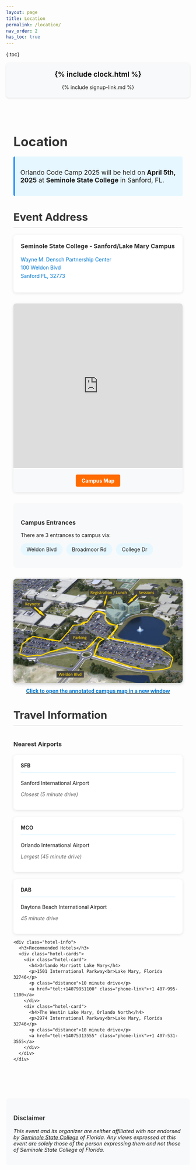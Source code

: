 ```yaml
---
layout: page
title: Location
permalink: /location/
nav_order: 2
has_toc: true
---
```


<style>
  .location-container {
    max-width: 1000px;
    margin: 0 auto;
    padding: 20px;
  }

  .event-banner {
    background-color: #f8f9fa;
    border-radius: 8px;
    padding: 20px;
    margin-bottom: 30px;
    text-align: center;
    box-shadow: 0 2px 4px rgba(0,0,0,0.1);
  }

  .countdown-container {
    font-size: 1.2rem;
    font-weight: bold;
    margin-bottom: 15px;
  }

  .cta-button {
    margin-top: 15px;
  }

  .cta-button a {
    display: inline-block;
    background-color: #ff6b00;
    color: white;
    padding: 12px 24px;
    border-radius: 4px;
    text-decoration: none;
    font-weight: bold;
    transition: background-color 0.3s;
  }

  .cta-button a:hover {
    background-color: #e55d00;
  }

  .event-highlight {
    background-color: #e6f7ff;
    border-left: 4px solid #1890ff;
    padding: 15px;
    border-radius: 4px;
    margin: 20px 0;
    font-size: 1.1rem;
  }

  .address-card {
    background-color: white;
    border-radius: 8px;
    padding: 20px;
    margin: 20px 0;
    box-shadow: 0 2px 8px rgba(0,0,0,0.1);
  }

  .address-card h3 {
    margin-top: 0;
    color: #333;
  }

  .location-link {
    color: #0078d4;
    text-decoration: none;
    display: inline-block;
    line-height: 1.6;
  }

  .location-link:hover {
    text-decoration: underline;
  }

  .map-container {
    margin: 30px 0;
    border-radius: 8px;
    overflow: hidden;
    box-shadow: 0 2px 8px rgba(0,0,0,0.1);
  }

  .map-links {
    background-color: #f8f9fa;
    padding: 15px;
    text-align: center;
  }

  .button {
    display: inline-block;
    background-color: #ff6b00;
    color: white;
    padding: 8px 16px;
    border-radius: 4px;
    text-decoration: none;
    font-weight: bold;
    transition: background-color 0.3s;
  }

  .button:hover {
    background-color: #e55d00;
  }

  .campus-info {
    background-color: #f8f9fa;
    padding: 20px;
    border-radius: 8px;
    margin: 20px 0;
  }

  .entrance-list {
    list-style-type: none;
    padding: 0;
    display: flex;
    flex-wrap: wrap;
    gap: 10px;
  }

  .entrance-list li {
    background-color: #e6f7ff;
    padding: 8px 16px;
    border-radius: 20px;
    display: inline-block;
  }

  .campus-map-container {
    text-align: center;
    margin: 30px 0;
  }

  .campus-map-link {
    display: inline-block;
    position: relative;
    transition: transform 0.3s;
  }

  .campus-map-link:hover {
    transform: scale(1.02);
  }

  .campus-map-thumbnail {
    max-width: 100%;
    border-radius: 8px;
    box-shadow: 0 3px 10px rgba(0,0,0,0.2);
  }

  .map-caption {
    display: block;
    margin-top: 10px;
    color: #0078d4;
    font-weight: bold;
  }

  .travel-section {
    margin: 40px 0;
  }

  .airport-cards, .hotel-cards {
    display: grid;
    grid-template-columns: repeat(auto-fit, minmax(280px, 1fr));
    gap: 20px;
    margin-top: 20px;
  }

  .airport-card, .hotel-card {
    background-color: white;
    border-radius: 8px;
    padding: 20px;
    box-shadow: 0 2px 8px rgba(0,0,0,0.1);
  }

  .airport-card h4, .hotel-card h4 {
    margin-top: 0;
    color: #333;
    border-bottom: 2px solid #e6f7ff;
    padding-bottom: 10px;
  }

  .distance {
    color: #666;
    font-style: italic;
  }

  .phone-link {
    display: inline-block;
    margin-top: 8px;
    color: #0078d4;
    text-decoration: none;
  }

  .phone-link:hover {
    text-decoration: underline;
  }

  .disclaimer-section {
    margin-top: 40px;
    padding: 20px;
    background-color: #f8f9fa;
    border-radius: 8px;
    font-size: 0.9rem;
  }

  h1, h2, h3 {
    color: #333;
  }

  h1 {
    font-size: 2.2rem;
    margin-bottom: 20px;
  }

  h2 {
    font-size: 1.8rem;
    margin: 40px 0 20px;
    padding-bottom: 10px;
    border-bottom: 2px solid #eaeaea;
  }

  /* Responsive adjustments */
  @media (max-width: 768px) {
    .airport-cards, .hotel-cards {
      grid-template-columns: 1fr;
    }
  }
</style>

{:toc}

<div class="event-banner">
  <div id="countdown-clock" class="countdown-container">{% include clock.html %}</div>
  <div class="cta-button">{% include signup-link.md %}</div>
</div>

<div class="location-container">
  <h1>Location</h1>
  
  <div class="event-highlight">
    <p>Orlando Code Camp 2025 will be held on <strong>April 5th, 2025</strong> at <strong>Seminole State College</strong> in Sanford, FL.</p>
  </div>

  <h2>Event Address</h2>
  <div class="address-card">
    <h3>Seminole State College - Sanford/Lake Mary Campus</h3>
    <p>
      <a href="https://maps.google.com/?q=Wayne+M.+Densch+Partnership+Center,+Seminole+State+College,+100+Weldon+Blvd,+Sanford+FL+32773" target="_blank" class="location-link">
        Wayne M. Densch Partnership Center<br />
        100 Weldon Blvd<br/>
        Sanford FL, 32773
      </a>
    </p>
  </div>

  <div class="map-container">
    <iframe src="https://www.google.com/maps/embed?pb=!1m18!1m12!1m3!1d1749.0897107327119!2d-81.30701413734684!3d28.744059558742478!2m3!1f0!2f0!3f0!3m2!1i1024!2i768!4f13.1!3m3!1m2!1s0x88e76d180ab1b97b%3A0xd7369878036400a1!2sWayne%20M.%20Densch%20Partnership%20Center!5e0!3m2!1sen!2sus!4v1663965771738!5m2!1sen!2sus" width="100%" height="450" style="border:0;" allowfullscreen="" loading="lazy" referrerpolicy="no-referrer-when-downgrade"></iframe>
    <div class="map-links">
      <a href="https://maps.seminolestate.edu/#!BLD_2016012779162" target="_blank" class="button">Campus Map</a>
    </div>
  </div>

  <div class="campus-info">
    <h3>Campus Entrances</h3>
    <p>There are 3 entrances to campus via:</p>
    <ul class="entrance-list">
      <li>Weldon Blvd</li>
      <li>Broadmoor Rd</li>
      <li>College Dr</li>
    </ul>
  </div>

  <div class="campus-map-container">
    <a href="/assets/img/maps/Seminole State Landmarks - Full-Size.png" alt="Full Size Map of Event Landmarks at Seminole State" target="_blank" class="campus-map-link">
      <img src="/assets/img/maps/Seminole State Landmarks - Thumbnail.png" alt="Thumbnail Map of Event Landmarks at Seminole State" class="campus-map-thumbnail" />
      <span class="map-caption">Click to open the annotated campus map in a new window</span>
    </a>
  </div>

  <h2>Travel Information</h2>
  
  <div class="travel-section">
    <div class="airport-info">
      <h3>Nearest Airports</h3>
      <div class="airport-cards">
        <div class="airport-card">
          <h4>SFB</h4>
          <p>Sanford International Airport</p>
          <p class="distance">Closest (5 minute drive)</p>
        </div>
        <div class="airport-card">
          <h4>MCO</h4>
          <p>Orlando International Airport</p>
          <p class="distance">Largest (45 minute drive)</p>
        </div>
        <div class="airport-card">
          <h4>DAB</h4>
          <p>Daytona Beach International Airport</p>
          <p class="distance">45 minute drive</p>
        </div>
      </div>
    </div>

    <div class="hotel-info">
      <h3>Recommended Hotels</h3>
      <div class="hotel-cards">
        <div class="hotel-card">
          <h4>Orlando Marriott Lake Mary</h4>
          <p>1501 International Parkway<br>Lake Mary, Florida 32746</p>
          <p class="distance">10 minute drive</p>
          <a href="tel:+14079951100" class="phone-link">+1 407-995-1100</a>
        </div>
        <div class="hotel-card">
          <h4>The Westin Lake Mary, Orlando North</h4>
          <p>2974 International Parkway<br>Lake Mary, Florida 32746</p>
          <p class="distance">10 minute drive</p>
          <a href="tel:+14075313555" class="phone-link">+1 407-531-3555</a>
        </div>
      </div>
    </div>
  </div>
</div>

<div class="disclaimer-section">
  <h3 id="disclaimer">Disclaimer</h3>
  <p><em>This event and its organizer are neither affiliated with nor endorsed by <a href="https://www.seminolestate.edu/slm" target="_blank">Seminole State College</a> of Florida. Any views expressed at this event are solely those of the person expressing them and not those of Seminole State College of Florida.</em></p>
</div>